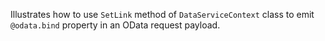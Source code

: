Illustrates how to use `SetLink` method of `DataServiceContext` class to emit `@odata.bind` property in an OData request payload.